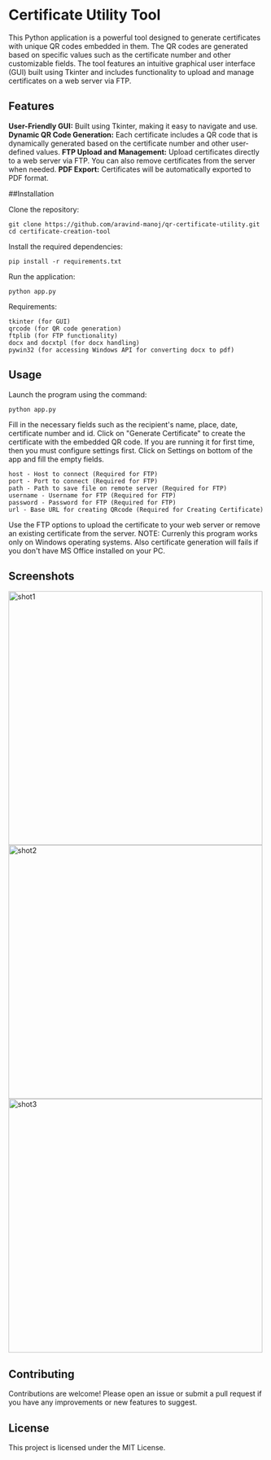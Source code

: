 # Certificate Utility Tool
This Python application is a powerful tool designed to generate certificates with unique QR codes embedded in them. The QR codes are generated based on specific values such as the certificate number and other customizable fields. The tool features an intuitive graphical user interface (GUI) built using Tkinter and includes functionality to upload and manage certificates on a web server via FTP.

## Features
**User-Friendly GUI:** Built using Tkinter, making it easy to navigate and use.
**Dynamic QR Code Generation:** Each certificate includes a QR code that is dynamically generated based on the certificate number and other user-defined values.
**FTP Upload and Management:** Upload certificates directly to a web server via FTP. You can also remove certificates from the server when needed.
**PDF Export:** Certificates will be automatically exported to PDF format.

##Installation

Clone the repository:
```
git clone https://github.com/aravind-manoj/qr-certificate-utility.git
cd certificate-creation-tool
```

Install the required dependencies:
```
pip install -r requirements.txt
```
Run the application:
```
python app.py
```
Requirements:
```
tkinter (for GUI)
qrcode (for QR code generation)
ftplib (for FTP functionality)
docx and docxtpl (for docx handling)
pywin32 (for accessing Windows API for converting docx to pdf)
```

## Usage

Launch the program using the command:
```
python app.py
```
Fill in the necessary fields such as the recipient's name, place, date, certificate number and id.
Click on "Generate Certificate" to create the certificate with the embedded QR code.
If you are running it for first time, then you must configure settings first. Click on Settings on bottom of the app and fill the empty fields.
```
host - Host to connect (Required for FTP)
port - Port to connect (Required for FTP)
path - Path to save file on remote server (Required for FTP)
username - Username for FTP (Required for FTP)
password - Password for FTP (Required for FTP)
url - Base URL for creating QRcode (Required for Creating Certificate)
```
Use the FTP options to upload the certificate to your web server or remove an existing certificate from the server.
NOTE: Currenly this program works only on Windows operating systems. Also certificate generation will fails if you don't have MS Office installed on your PC.

## Screenshots
<img width="499" alt="shot1" src="https://github.com/user-attachments/assets/dcd7d2fe-789d-43a2-8852-3c97bd773931">
<img width="499" alt="shot2" src="https://github.com/user-attachments/assets/6e21e721-1097-48c1-aae1-f05f89c3024e">
<img width="499" alt="shot3" src="https://github.com/user-attachments/assets/446378ed-0297-4d82-9924-9affd3976918">


## Contributing

Contributions are welcome! Please open an issue or submit a pull request if you have any improvements or new features to suggest.

## License

This project is licensed under the MIT License.
